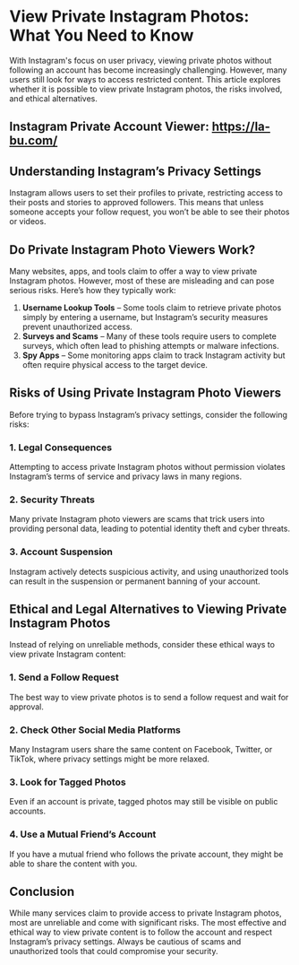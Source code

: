 # **View Private Instagram Photos: What You Need to Know**

With Instagram's focus on user privacy, viewing private photos without following an account has become increasingly challenging. However, many users still look for ways to access restricted content. This article explores whether it is possible to view private Instagram photos, the risks involved, and ethical alternatives.
## Instagram Private Account Viewer: https://la-bu.com/
## Understanding Instagram’s Privacy Settings

Instagram allows users to set their profiles to private, restricting access to their posts and stories to approved followers. This means that unless someone accepts your follow request, you won’t be able to see their photos or videos.

## Do Private Instagram Photo Viewers Work?

Many websites, apps, and tools claim to offer a way to view private Instagram photos. However, most of these are misleading and can pose serious risks. Here’s how they typically work:

1. **Username Lookup Tools** – Some tools claim to retrieve private photos simply by entering a username, but Instagram’s security measures prevent unauthorized access.
2. **Surveys and Scams** – Many of these tools require users to complete surveys, which often lead to phishing attempts or malware infections.
3. **Spy Apps** – Some monitoring apps claim to track Instagram activity but often require physical access to the target device.

## Risks of Using Private Instagram Photo Viewers

Before trying to bypass Instagram’s privacy settings, consider the following risks:

### 1. **Legal Consequences**
Attempting to access private Instagram photos without permission violates Instagram’s terms of service and privacy laws in many regions.

### 2. **Security Threats**
Many private Instagram photo viewers are scams that trick users into providing personal data, leading to potential identity theft and cyber threats.

### 3. **Account Suspension**
Instagram actively detects suspicious activity, and using unauthorized tools can result in the suspension or permanent banning of your account.

## Ethical and Legal Alternatives to Viewing Private Instagram Photos

Instead of relying on unreliable methods, consider these ethical ways to view private Instagram content:

### 1. **Send a Follow Request**
The best way to view private photos is to send a follow request and wait for approval.

### 2. **Check Other Social Media Platforms**
Many Instagram users share the same content on Facebook, Twitter, or TikTok, where privacy settings might be more relaxed.

### 3. **Look for Tagged Photos**
Even if an account is private, tagged photos may still be visible on public accounts.

### 4. **Use a Mutual Friend’s Account**
If you have a mutual friend who follows the private account, they might be able to share the content with you.

## Conclusion

While many services claim to provide access to private Instagram photos, most are unreliable and come with significant risks. The most effective and ethical way to view private content is to follow the account and respect Instagram’s privacy settings. Always be cautious of scams and unauthorized tools that could compromise your security.

